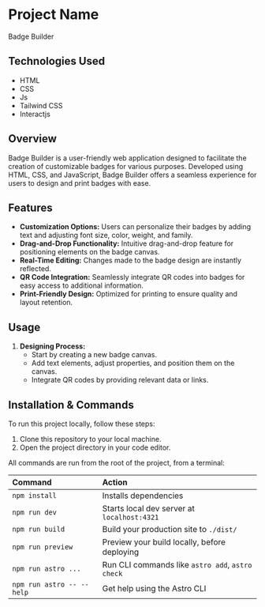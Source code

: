 # Project Name

Badge Builder

## Technologies Used

-   HTML
-   CSS
-   Js
-   Tailwind CSS
-   Interactjs

## Overview

Badge Builder is a user-friendly web application designed to facilitate the creation of customizable badges for various purposes. Developed using HTML, CSS, and JavaScript, Badge Builder offers a seamless experience for users to design and print badges with ease.

## Features

-   **Customization Options:** Users can personalize their badges by adding text and adjusting font size, color, weight, and family.
-   **Drag-and-Drop Functionality:** Intuitive drag-and-drop feature for positioning elements on the badge canvas.
-   **Real-Time Editing:** Changes made to the badge design are instantly reflected.
-   **QR Code Integration:** Seamlessly integrate QR codes into badges for easy access to additional information.
-   **Print-Friendly Design:** Optimized for printing to ensure quality and layout retention.

## Usage

1. **Designing Process:**
    - Start by creating a new badge canvas.
    - Add text elements, adjust properties, and position them on the canvas.
    - Integrate QR codes by providing relevant data or links.

## Installation & Commands

To run this project locally, follow these steps:

1. Clone this repository to your local machine.
2. Open the project directory in your code editor.

All commands are run from the root of the project, from a terminal:

| Command                   | Action                                           |
| :------------------------ | :----------------------------------------------- |
| `npm install`             | Installs dependencies                            |
| `npm run dev`             | Starts local dev server at `localhost:4321`      |
| `npm run build`           | Build your production site to `./dist/`          |
| `npm run preview`         | Preview your build locally, before deploying     |
| `npm run astro ...`       | Run CLI commands like `astro add`, `astro check` |
| `npm run astro -- --help` | Get help using the Astro CLI                     |
